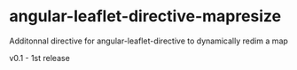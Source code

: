 # angular-leaflet-directive-mapresize
Additonnal directive for angular-leaflet-directive to dynamically redim a map

v0.1 - 1st release
